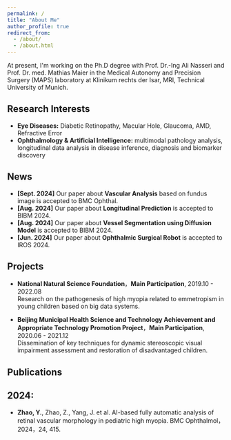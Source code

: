 ```yaml
---
permalink: /
title: "About Me"
author_profile: true
redirect_from: 
  - /about/
  - /about.html
---
```


At present, I'm working on the Ph.D degree with Prof. Dr.-Ing Ali Nasseri and Prof. Dr. med. Mathias Maier in the Medical Autonomy and Precision Surgery (MAPS) laboratory at Klinikum rechts der Isar, MRI, Technical University of Munich. 

## Research Interests

- **Eye Diseases:** Diabetic Retinopathy, Macular Hole, Glaucoma, AMD, Refractive Error
- **Ophthalmology & Artificial Intelligence:** multimodal pathology analysis, longitudinal data analysis in disease inference, diagnosis and biomarker discovery 

## News

- **[Sept. 2024]** Our paper about **Vascular Analysis** based on fundus image is accepted to BMC Ophthal.
- **[Aug. 2024]** Our paper about **Longitudinal Prediction** is accepted to BIBM 2024.
- **[Aug. 2024]** Our paper about **Vessel Segmentation using Diffusion Model** is accepted to BIBM 2024.
- **[Jun. 2024]** Our paper about **Ophthalmic Surgical Robot** is accepted to IROS 2024.

## Projects

- **National Natural Science Foundation**，**Main Participation**, 2019.10 - 2022.08 <br>
Research on the pathogenesis of high myopia related to emmetropism in young children based on big data systems.

- **Beijing Municipal Health Science and Technology Achievement and Appropriate Technology Promotion Project**，**Main Participation**, 2020.06 - 2021.12 <br>
Dissemination of key techniques for dynamic stereoscopic visual impairment assessment and restoration of disadvantaged children.


## Publications
## 2024:

- **Zhao, Y.**, Zhao, Z., Yang, J. et al. AI-based fully automatic analysis of retinal vascular morphology in pediatric high myopia. BMC Ophthalmol，2024，24, 415.











